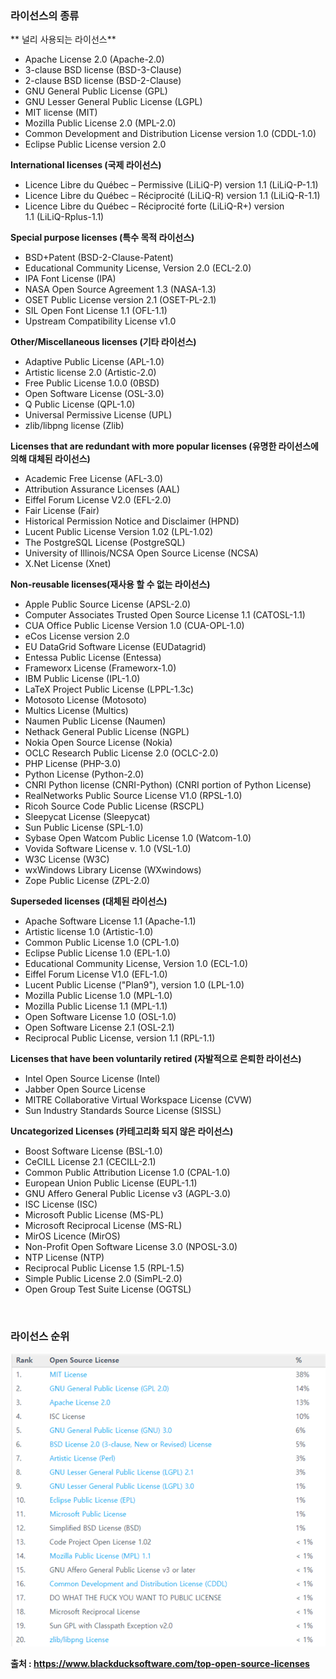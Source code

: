 ### 라이선스의 종류

** 널리 사용되는 라이선스**
* Apache License 2.0 (Apache-2.0) 
* 3-clause BSD license (BSD-3-Clause) 
* 2-clause BSD license (BSD-2-Clause)
* GNU General Public License (GPL)
* GNU Lesser General Public License (LGPL)
* MIT license (MIT)
* Mozilla Public License 2.0 (MPL-2.0)
* Common Development and Distribution License version 1.0 (CDDL-1.0)
* Eclipse Public License version 2.0

**International licenses (국제 라이선스)**
* Licence Libre du Québec – Permissive (LiLiQ-P) version 1.1 (LiLiQ-P-1.1)
* Licence Libre du Québec – Réciprocité (LiLiQ-R) version 1.1 (LiLiQ-R-1.1)
* Licence Libre du Québec – Réciprocité forte (LiLiQ-R+) version 1.1 (LiLiQ-Rplus-1.1)

**Special purpose licenses (특수 목적 라이선스)**
* BSD+Patent (BSD-2-Clause-Patent)
* Educational Community License, Version 2.0 (ECL-2.0)
* IPA Font License (IPA)
* NASA Open Source Agreement 1.3 (NASA-1.3)
* OSET Public License version 2.1 (OSET-PL-2.1)
* SIL Open Font License 1.1 (OFL-1.1)
* Upstream Compatibility License v1.0

**Other/Miscellaneous licenses (기타 라이선스)**
* Adaptive Public License (APL-1.0)
* Artistic license 2.0 (Artistic-2.0)
* Free Public License 1.0.0 (0BSD)
* Open Software License (OSL-3.0)
* Q Public License (QPL-1.0)
* Universal Permissive License (UPL)
* zlib/libpng license (Zlib)

**Licenses that are redundant with more popular licenses
(유명한 라이선스에 의해 대체된 라이선스)**
* Academic Free License (AFL-3.0)
* Attribution Assurance Licenses (AAL)
* Eiffel Forum License V2.0 (EFL-2.0)
* Fair License (Fair)
* Historical Permission Notice and Disclaimer (HPND)
* Lucent Public License Version 1.02 (LPL-1.02)
* The PostgreSQL License (PostgreSQL)
* University of Illinois/NCSA Open Source License (NCSA)
* X.Net License (Xnet)

**Non-reusable licenses(재사용 할 수 없는 라이선스)**
* Apple Public Source License (APSL-2.0)
* Computer Associates Trusted Open Source License 1.1 (CATOSL-1.1)
* CUA Office Public License Version 1.0 (CUA-OPL-1.0)
* eCos License version 2.0
* EU DataGrid Software License (EUDatagrid)
* Entessa Public License (Entessa)
* Frameworx License (Frameworx-1.0)
* IBM Public License (IPL-1.0)
* LaTeX Project Public License (LPPL-1.3c)
* Motosoto License (Motosoto)
* Multics License (Multics)
* Naumen Public License (Naumen)
* Nethack General Public License (NGPL)
* Nokia Open Source License (Nokia)
* OCLC Research Public License 2.0 (OCLC-2.0)
* PHP License (PHP-3.0)
* Python License (Python-2.0)
* CNRI Python license (CNRI-Python) (CNRI portion of Python License)
* RealNetworks Public Source License V1.0 (RPSL-1.0)
* Ricoh Source Code Public License (RSCPL)
* Sleepycat License (Sleepycat)
* Sun Public License (SPL-1.0)
* Sybase Open Watcom Public License 1.0 (Watcom-1.0)
* Vovida Software License v. 1.0 (VSL-1.0)
* W3C License (W3C)
* wxWindows Library License (WXwindows)
* Zope Public License (ZPL-2.0)

**Superseded licenses
(대체된 라이선스)**
* Apache Software License 1.1 (Apache-1.1)
* Artistic license 1.0 (Artistic-1.0)
* Common Public License 1.0 (CPL-1.0)
* Eclipse Public License 1.0 (EPL-1.0)
* Educational Community License, Version 1.0 (ECL-1.0)
* Eiffel Forum License V1.0 (EFL-1.0)
* Lucent Public License ("Plan9"), version 1.0 (LPL-1.0)
* Mozilla Public License 1.0 (MPL-1.0)
* Mozilla Public License 1.1 (MPL-1.1)
* Open Software License 1.0 (OSL-1.0)
* Open Software License 2.1 (OSL-2.1)
* Reciprocal Public License, version 1.1 (RPL-1.1)

**Licenses that have been voluntarily retired
(자발적으로 은퇴한 라이선스)**
* Intel Open Source License (Intel)
* Jabber Open Source License
* MITRE Collaborative Virtual Workspace License (CVW)
* Sun Industry Standards Source License (SISSL)

**Uncategorized Licenses
(카테고리화 되지 않은 라이선스)**
* Boost Software License (BSL-1.0)
* CeCILL License 2.1 (CECILL-2.1)
* Common Public Attribution License 1.0 (CPAL-1.0)
* European Union Public License (EUPL-1.1)
* GNU Affero General Public License v3 (AGPL-3.0)
* ISC License (ISC)
* Microsoft Public License (MS-PL)
* Microsoft Reciprocal License (MS-RL)
* MirOS Licence (MirOS)
* Non-Profit Open Software License 3.0 (NPOSL-3.0)
* NTP License (NTP)
* Reciprocal Public License 1.5 (RPL-1.5)
* Simple Public License 2.0 (SimPL-2.0)
* Open Group Test Suite License (OGTSL)

&nbsp;
&nbsp;

### 라이선스 순위

![](/assets/image01.png)

**출처 : https://www.blackducksoftware.com/top-open-source-licenses**

